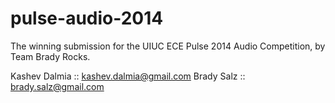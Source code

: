 pulse-audio-2014
================

The winning submission for the UIUC ECE Pulse 2014 Audio Competition, by Team Brady Rocks.

Kashev Dalmia :: kashev.dalmia@gmail.com
Brady Salz    :: brady.salz@gmail.com
